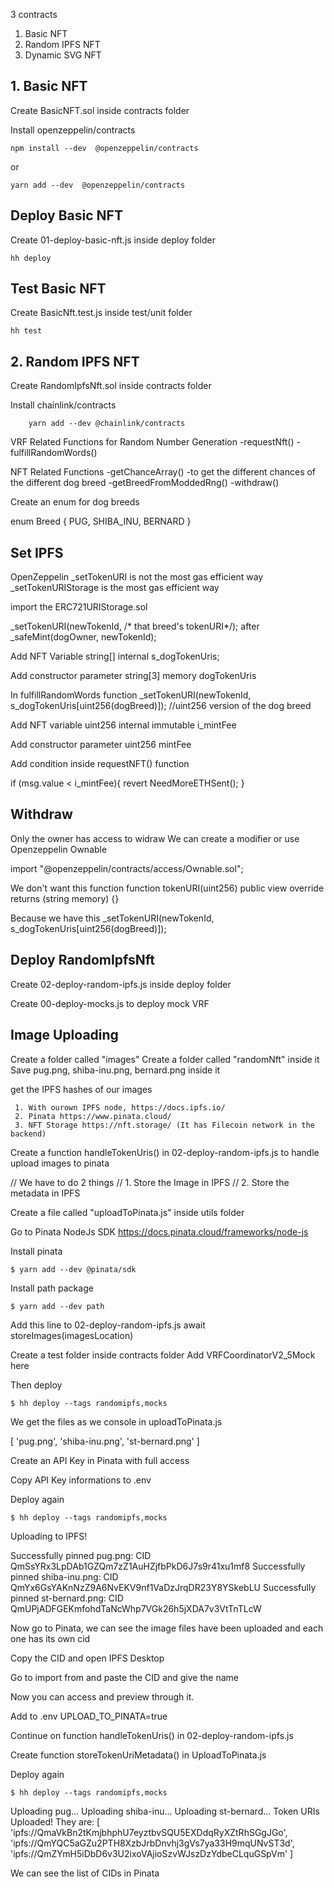 3 contracts

1. Basic NFT
2. Random IPFS NFT
3. Dynamic SVG NFT

## 1. Basic NFT

Create BasicNFT.sol inside contracts folder

Install openzeppelin/contracts

```
npm install --dev  @openzeppelin/contracts
```
or 

```
yarn add --dev  @openzeppelin/contracts
```

## Deploy Basic NFT
Create 01-deploy-basic-nft.js inside deploy folder

```
hh deploy
```

## Test Basic NFT

Create BasicNft.test.js inside test/unit folder

```
hh test
```

## 2. Random IPFS NFT

Create RandomIpfsNft.sol inside contracts folder

Install chainlink/contracts

```
    yarn add --dev @chainlink/contracts
```

VRF Related Functions for Random Number Generation
    -requestNft()
    -fulfillRandomWords()

NFT Related Functions 
    -getChanceArray() -to get the different chances of the different dog breed
    -getBreedFromModdedRng() 
    -withdraw()

Create an enum for dog breeds    

  enum Breed {
        PUG,
        SHIBA_INU,
        BERNARD
    }

## Set IPFS 

OpenZeppelin _setTokenURI is not the most gas efficient way
_setTokenURIStorage is the most gas efficient way

import the ERC721URIStorage.sol 

_setTokenURI(newTokenId, /* that breed's tokenURI*/); after _safeMint(dogOwner, newTokenId);


Add NFT Variable
string[] internal s_dogTokenUris;

Add constructor parameter
string[3] memory dogTokenUris

In fulfillRandomWords function
_setTokenURI(newTokenId, s_dogTokenUris[uint256(dogBreed)]); //uint256 version of the dog breed

Add NFT variable
uint256 internal immutable i_mintFee

Add constructor parameter
uint256 mintFee 

Add condition inside requestNFT() function

if (msg.value < i_mintFee){
            revert NeedMoreETHSent();
}

## Withdraw
Only the owner has access to widraw
We can create a modifier or use Openzeppelin Ownable

import "@openzeppelin/contracts/access/Ownable.sol";

We don't want this function
function tokenURI(uint256) public view override returns (string memory) {}

Because we have this
_setTokenURI(newTokenId, s_dogTokenUris[uint256(dogBreed)]);

## Deploy RandomIpfsNft

Create 02-deploy-random-ipfs.js inside deploy folder

Create 00-deploy-mocks.js to deploy mock VRF

## Image Uploading

Create a folder called "images"
Create a folder called "randomNft" inside it
Save pug.png, shiba-inu.png, bernard.png inside it

  get the IPFS hashes of our images

     1. With ourown IPFS node, https://docs.ipfs.io/
     2. Pinata https://www.pinata.cloud/
     3. NFT Storage https://nft.storage/ (It has Filecoin network in the backend)

 Create a function handleTokenUris() in 02-deploy-random-ipfs.js to handle upload images to pinata   

   // We have to do 2 things 
    // 1. Store the Image in IPFS
    // 2. Store the metadata in IPFS

 Create a file called "uploadToPinata.js" inside utils folder   

Go to Pinata NodeJs SDK https://docs.pinata.cloud/frameworks/node-js

Install pinata

```
$ yarn add --dev @pinata/sdk
```

Install path package

```
$ yarn add --dev path
```
Add this line to 02-deploy-random-ipfs.js
await storeImages(imagesLocation)

Create a test folder inside contracts folder
Add VRFCoordinatorV2_5Mock here

Then deploy 

```
$ hh deploy --tags randomipfs,mocks
```

We get the files as we console in uploadToPinata.js

[ 'pug.png', 'shiba-inu.png', 'st-bernard.png' ]

Create an API Key in Pinata with full access

Copy API Key informations to .env

Deploy again

```
$ hh deploy --tags randomipfs,mocks
```

Uploading to IPFS!

Successfully pinned pug.png: CID QmSsYRx3LpDAb1GZQm7zZ1AuHZjfbPkD6J7s9r41xu1mf8
Successfully pinned shiba-inu.png: CID QmYx6GsYAKnNzZ9A6NvEKV9nf1VaDzJrqDR23Y8YSkebLU
Successfully pinned st-bernard.png: CID QmUPjADFGEKmfohdTaNcWhp7VGk26h5jXDA7v3VtTnTLcW


Now go to Pinata, we can see the image files have been uploaded and each one has its own cid

Copy the CID and open IPFS Desktop

Go to import from and paste the CID and give the name

Now you can access and preview through it.

Add to .env
UPLOAD_TO_PINATA=true

Continue on function handleTokenUris() in 02-deploy-random-ipfs.js

Create function storeTokenUriMetadata() in UploadToPinata.js

Deploy again

```
$ hh deploy --tags randomipfs,mocks
```

Uploading pug...
Uploading shiba-inu...
Uploading st-bernard...
Token URIs Uploaded! They are:
[
  'ipfs://QmaVkBn2tKmjbhphU7eyztbvSQU5EXDdqRyXZtRhSGgJGo',
  'ipfs://QmYQC5aGZu2PTH8XzbJrbDnvhj3gVs7ya33H9mqUNvST3d',
  'ipfs://QmZYmH5iDbD6v3U2ixoVAjioSzvWJszDzYdbeCLquGSpVm'
]

We can see the list of CIDs in Pinata








